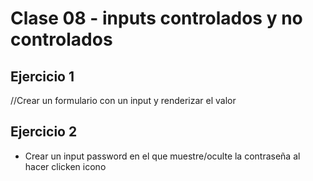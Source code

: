 # Clase 08 - inputs controlados y no controlados

## Ejercicio 1
//Crear un formulario con un input y renderizar el valor

## Ejercicio 2
- Crear un input password en el que muestre/oculte la contraseña al hacer clicken icono